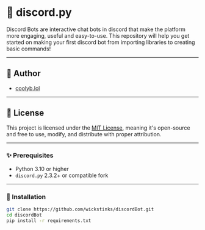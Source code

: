 # 🤖 discord.py

Discord Bots are interactive chat bots in discord that make the platform more engaging, useful and easy-to-use. This repository will help you get started on making your first discord bot from importing libraries to creating basic commands!

---

## 🌊 Author

- [coolyb.lol](https://discord.com/users/715181893687181423)

---

## 📜 License

This project is licensed under the [MIT License](https://opensource.org/licenses/MIT), meaning it's open-source and free to use, modify, and distribute with proper attribution.

---

### ✨ Prerequisites

- Python 3.10 or higher
- `discord.py` 2.3.2+ or compatible fork

---

### 👾 Installation

```bash
git clone https://github.com/wickstinks/discordBot.git
cd discordBot
pip install -r requirements.txt
```
